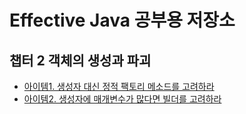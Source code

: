 # Effective Java 공부용 저장소

## 챕터 2 객체의 생성과 파괴

- [아이템1. 생성자 대신 정적 팩토리 메소드를 고려하라](/documents/item1.md)
- [아이템2. 생성자에 매개변수가 많다면 빌더를 고려하라](/documents/item2.md)